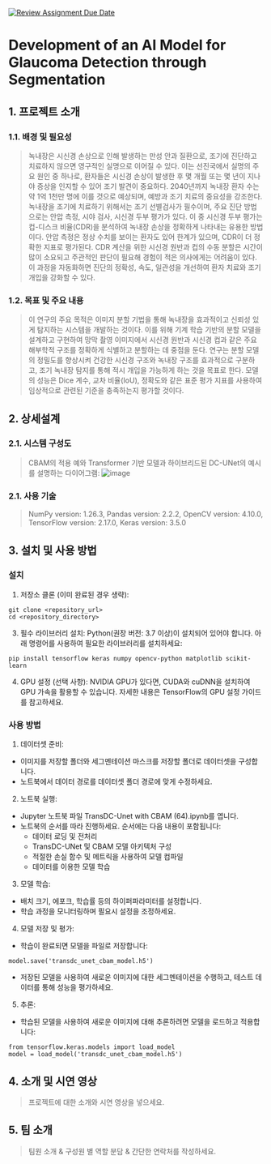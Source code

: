 [![Review Assignment Due Date](https://classroom.github.com/assets/deadline-readme-button-22041afd0340ce965d47ae6ef1cefeee28c7c493a6346c4f15d667ab976d596c.svg)](https://classroom.github.com/a/NJK_cPkH)
# Development of an AI Model for Glaucoma Detection through Segmentation
## 1. 프로젝트 소개
### 1.1. 배경 및 필요성
> 녹내장은 시신경 손상으로 인해 발생하는 만성 안과 질환으로, 조기에 진단하고 치료하지 않으면 영구적인 실명으로 이어질 수 있다. 이는 선진국에서 실명의 주요 원인 중 하나로, 환자들은 시신경 손상이 발생한 후 몇 개월 또는 몇 년이 지나야 증상을 인지할 수 있어 조기 발견이 중요하다. 2040년까지 녹내장 환자 수는 약 1억 1천만 명에 이를 것으로 예상되며, 예방과 조기 치료의 중요성을 강조한다. 녹내장을 조기에 치료하기 위해서는 조기 선별검사가 필수이며, 주요 진단 방법으로는 안압 측정, 시야 검사, 시신경 두부 평가가 있다. 이 중 시신경 두부 평가는 컵-디스크 비율(CDR)을 분석하여 녹내장 손상을 정확하게 나타내는 유용한 방법이다. 안압 측정은 정상 수치를 보이는 환자도 있어 한계가 있으며, CDR이 더 정확한 지표로 평가된다. CDR 계산을 위한 시신경 원반과 컵의 수동 분할은 시간이 많이 소요되고 주관적인 판단이 필요해 경험이 적은 의사에게는 어려움이 있다. 이 과정을 자동화하면 진단의 정확성, 속도, 일관성을 개선하여 환자 치료와 조기 개입을 강화할 수 있다.

### 1.2. 목표 및 주요 내용
> 이 연구의 주요 목적은 이미지 분할 기법을 통해 녹내장을 효과적이고 신뢰성 있게 탐지하는 시스템을 개발하는 것이다. 이를 위해 기계 학습 기반의 분할 모델을 설계하고 구현하여 망막 촬영 이미지에서 시신경 원반과 시신경 컵과 같은 주요 해부학적 구조를 정확하게 식별하고 분할하는 데 중점을 둔다. 연구는 분할 모델의 정밀도를 향상시켜 건강한 시신경 구조와 녹내장 구조를 효과적으로 구분하고, 조기 녹내장 탐지를 통해 적시 개입을 가능하게 하는 것을 목표로 한다. 모델의 성능은 Dice 계수, 교차 비율(IoU), 정확도와 같은 표준 평가 지표를 사용하여 임상적으로 관련된 기준을 충족하는지 평가할 것이다.

## 2. 상세설계
### 2.1. 시스템 구성도
> CBAM의 적용 예와 Transformer 기반 모델과 하이브리드된 DC-UNet의 예시를 설명하는 다이어그램:
> ![image](https://github.com/user-attachments/assets/7e3a6067-6970-4fb0-82d3-edd3e081c358)

### 2.1. 사용 기술
> NumPy version: 1.26.3, Pandas version: 2.2.2, OpenCV version: 4.10.0, TensorFlow version: 2.17.0, Keras version: 3.5.0

## 3. 설치 및 사용 방법
### 설치
1. 저장소 클론 (이미 완료된 경우 생략):
```
git clone <repository_url>
cd <repository_directory>
```

3. 필수 라이브러리 설치: Python(권장 버전: 3.7 이상)이 설치되어 있어야 합니다. 아래 명령어를 사용하여 필요한 라이브러리를 설치하세요:
```
pip install tensorflow keras numpy opencv-python matplotlib scikit-learn
```
4. GPU 설정 (선택 사항): NVIDIA GPU가 있다면, CUDA와 cuDNN을 설치하여 GPU 가속을 활용할 수 있습니다. 자세한 내용은 TensorFlow의 GPU 설정 가이드를 참고하세요.

### 사용 방법
1. 데이터셋 준비:
- 이미지를 저장할 폴더와 세그멘테이션 마스크를 저장할 폴더로 데이터셋을 구성합니다.
- 노트북에서 데이터 경로를 데이터셋 폴더 경로에 맞게 수정하세요.

2. 노트북 실행:
- Jupyter 노트북 파일 TransDC-Unet with CBAM (64).ipynb를 엽니다.
- 노트북의 순서를 따라 진행하세요. 순서에는 다음 내용이 포함됩니다:
  - 데이터 로딩 및 전처리
  - TransDC-UNet 및 CBAM 모델 아키텍처 구성
  - 적절한 손실 함수 및 메트릭을 사용하여 모델 컴파일
  - 데이터를 이용한 모델 학습

3. 모델 학습:
- 배치 크기, 에포크, 학습률 등의 하이퍼파라미터를 설정합니다.
- 학습 과정을 모니터링하며 필요시 설정을 조정하세요.

4. 모델 저장 및 평가:
- 학습이 완료되면 모델을 파일로 저장합니다:
```
model.save('transdc_unet_cbam_model.h5')
```
- 저장된 모델을 사용하여 새로운 이미지에 대한 세그멘테이션을 수행하고, 테스트 데이터를 통해 성능을 평가하세요.

5. 추론:
- 학습된 모델을 사용하여 새로운 이미지에 대해 추론하려면 모델을 로드하고 적용합니다:
```
from tensorflow.keras.models import load_model
model = load_model('transdc_unet_cbam_model.h5')
```

## 4. 소개 및 시연 영상
> 프로젝트에 대한 소개와 시연 영상을 넣으세요.

## 5. 팀 소개
> 팀원 소개 & 구성원 별 역할 분담 & 간단한 연락처를 작성하세요.
